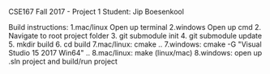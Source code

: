 CSE167 Fall 2017 - Project 1
Student: Jip Boesenkool

Build instructions:
1.mac/linux    Open up terminal
2.windows      Open up cmd
2.             Navigate to root project folder 
3.             git submodule init
4.             git submodule update
5.             mkdir build
6.             cd build
7.mac/linux:   cmake ..
7.windows:     cmake -G "Visual Studio 15 2017 Win64" ..
8.mac/linux:   make (linux/mac)
8.windows:     open up .sln project and build/run project
